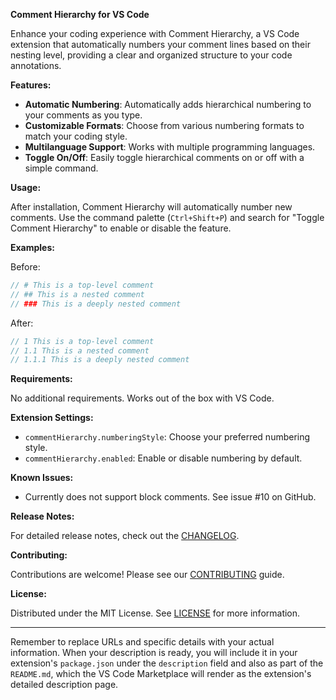 **Comment Hierarchy for VS Code**

Enhance your coding experience with Comment Hierarchy, a VS Code extension that automatically numbers your comment lines based on their nesting level, providing a clear and organized structure to your code annotations.

**Features:**

- **Automatic Numbering**: Automatically adds hierarchical numbering to your comments as you type.
- **Customizable Formats**: Choose from various numbering formats to match your coding style.
- **Multilanguage Support**: Works with multiple programming languages.
- **Toggle On/Off**: Easily toggle hierarchical comments on or off with a simple command.

**Usage:**

After installation, Comment Hierarchy will automatically number new comments. Use the command palette (`Ctrl+Shift+P`) and search for "Toggle Comment Hierarchy" to enable or disable the feature.

**Examples:**

Before:
```javascript
// # This is a top-level comment
// ## This is a nested comment
// ### This is a deeply nested comment
```

After:
```javascript
// 1 This is a top-level comment
// 1.1 This is a nested comment
// 1.1.1 This is a deeply nested comment
```

**Requirements:**

No additional requirements. Works out of the box with VS Code.

**Extension Settings:**

- `commentHierarchy.numberingStyle`: Choose your preferred numbering style.
- `commentHierarchy.enabled`: Enable or disable numbering by default.

**Known Issues:**

- Currently does not support block comments. See issue #10 on GitHub.

**Release Notes:**

For detailed release notes, check out the [CHANGELOG](https://github.com/wuchuheng/vscode-numerical-comment/CHANGELOG.md).

**Contributing:**

Contributions are welcome! Please see our [CONTRIBUTING](https://github.com/wuchuheng/vscode-numerical-comment/CONTRIBUTING.md) guide.

**License:**

Distributed under the MIT License. See [LICENSE](https://github.com/wuchuheng/vscode-numerical-comment/LICENSE) for more information.

---

Remember to replace URLs and specific details with your actual information. When your description is ready, you will include it in your extension's `package.json` under the `description` field and also as part of the `README.md`, which the VS Code Marketplace will render as the extension's detailed description page.
